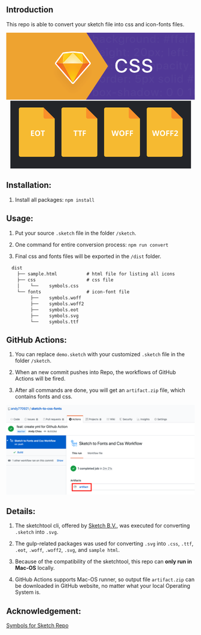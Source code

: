 
## Introduction 

This repo is able to convert your sketch file into css and icon-fonts files.
<div align="center">
<img src="https://github.com/andy770921/sketch-to-css-fonts/blob/master/readme-Imgs/pic1.png"/>
</div>
<div align="center">
<img src="https://github.com/andy770921/sketch-to-css-fonts/blob/master/readme-Imgs/pic2.png"/>
</div>

## Installation:

1. Install all packages:
   `npm install`

## Usage:

1. Put your source `.sketch` file in the folder `/sketch`.

2. One command for entire conversion process:
   `npm run convert`

3. Final css and fonts files will be exported in the `/dist` folder.   
  
```
  dist                   
    ├── sample.html           # html file for listing all icons
    ├── css                   # css file
    │    └──    symbols.css           
    └── fonts                 # icon-font file
         ├──    symbols.woff
         ├──    symbols.woff2
         ├──    symbols.eot
         ├──    symbols.svg
         └──    symbols.ttf
```
  
## GitHub Actions:

1. You can replace `demo.sketch` with your customized `.sketch` file in the folder `/sketch`.

2. When an new commit pushes into Repo, the workflows of GitHub Actions will be fired.

3. After all commands are done, you will get an `artifact.zip` file, which contains fonts and css.
  
<div align="center">
<img src="https://github.com/andy770921/sketch-to-css-fonts/blob/master/readme-Imgs/pic3.png"/>
</div>
  
## Details:

1. The sketchtool cli, offered by [Sketch B.V.](https://developer.sketch.com/cli/), was executed for converting `.sketch` into `.svg`.

2. The gulp-related packages was used for converting `.svg` into `.css`, `.ttf`, `.eot`, `.woff`, `.woff2`, `.svg`, and `sample html`.

3. Because of the compatibility of the sketchtool, this repo can **only run in Mac-OS** locally. 

4. GitHub Actions supports Mac-OS runner, so output file `artifact.zip` can be downloaded in GitHub website, no matter what your local Operating System is.

## Acknowledgement:

[Symbols for Sketch Repo](https://github.com/cognitom/symbols-for-sketch)



